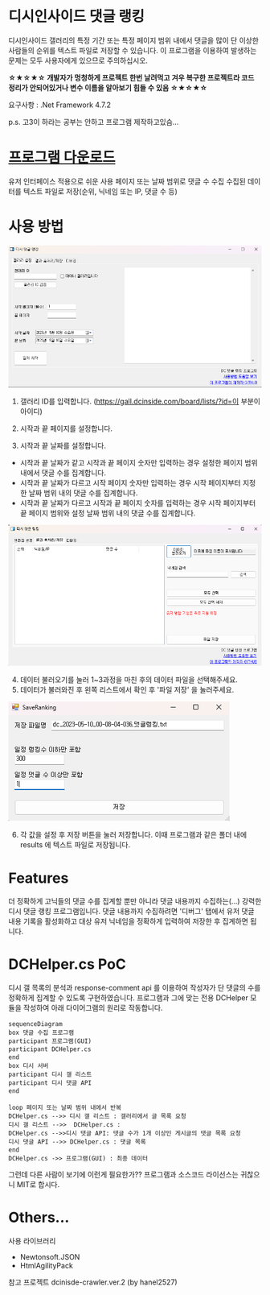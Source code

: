 # 디시인사이드 댓글 랭킹
디시인사이드 갤러리의 특정 기간 또는 특정 페이지 범위 내에서 댓글을 많이 단 이상한 사람들의 순위를 텍스트 파일로 저장할 수 있습니다.
이 프로그램을 이용하여 발생하는 문제는 모두 사용자에게 있으므로 주의하십시오.

**☆★☆★☆ 개발자가 멍청하게 프로젝트 한번 날려먹고 겨우 복구한 프로젝트라 코드 정리가 안되어있거나 변수 이름을 알아보기 힘들 수 있음 ☆★☆★☆**

요구사항 : .Net Framework 4.7.2

p.s. 고3이 하라는 공부는 안하고 프로그램 제작하고있슴... 

# [프로그램 다운로드](https://github.com/OFox213/DCRanking/releases) 
유저 인터페이스 적용으로 쉬운 사용
페이지 또는 날짜 범위로 댓글 수 수집
수집된 데이터를 텍스트 파일로 저장(순위, 닉네임 또는 IP, 댓글 수 등)

# 사용 방법
![alt 1](https://github.com/OFox213/DCRanking/blob/master/exImg/1.png)

1. 갤러리 ID를 입력합니다.
(https://gall.dcinside.com/board/lists/?id=이 부분이 아이디)

2. 시작과 끝 페이지를 설정합니다.

3. 시작과 끝 날짜를 설정합니다.
- 시작과 끝 날짜가 같고 시작과 끝 페이지 숫자만 입력하는 경우 설정한 페이지 범위 내에서 댓글 수를 집계합니다.
- 시작과 끝 날짜가 다르고 시작 페이지 숫자만 입력하는 경우 시작 페이지부터 지정한 날짜 범위 내의 댓글 수를 집계합니다.
- 시작과 끝 날짜가 다르고 시작과 끝 페이지 숫자를 입력하는 경우 시작 페이지부터 끝 페이지 범위와 설정 날짜 범위 내의 댓글 수를 집계합니다.

![alt 2](https://github.com/OFox213/DCRanking/blob/master/exImg/2.png)

4. 데이터 불러오기를 눌러 1~3과정을 마친 후의 데이터 파일을 선택해주세요.
5. 데이터가 불러와진 후 왼쪽 리스트에서 확인 후 '파일 저장' 을 눌러주세요.

![alt 3](https://github.com/OFox213/DCRanking/blob/master/exImg/3.png)

6. 각 값을 설정 후 저장 버튼을 눌러 저장합니다. 이때 프로그램과 같은 폴더 내에 results 에 텍스트 파일로 저장됩니다.

# Features
더 정확하게 고닉들의 댓글 수를 집계할 뿐만 아니라 댓글 내용까지 수집하는(...) 강력한 디시 댓글 랭킹 프로그램입니다.
댓글 내용까지 수집하려면 '디버그' 탭에서 유저 댓글 내용 기록을 활성화하고 대상 유저 닉네임을 정확하게 입력하여 저장한 후 집계하면 됩니다.


# DCHelper.cs PoC
디시 갤 목록의 분석과 response-comment api 를 이용하여 작성자가 단 댓글의 수를 정확하게 집계할 수 있도록 구현하였습니다.
프로그램과 그에 맞는 전용 DCHelper 모듈을 작성하여 아래 다이어그램의 원리로 작동합니다.
```mermaid
sequenceDiagram
box 댓글 수집 프로그램
participant 프로그램(GUI)
participant DCHelper.cs
end
box 디시 서버
participant 디시 갤 리스트
participant 디시 댓글 API
end

loop 페이지 또는 날짜 범위 내에서 반복
DCHelper.cs -->> 디시 갤 리스트 : 갤러리에서 글 목록 요청
디시 갤 리스트 -->>  DCHelper.cs : 
DCHelper.cs -->>디시 댓글 API: 댓글 수가 1개 이상인 게시글의 댓글 목록 요청
디시 댓글 API -->> DCHelper.cs : 댓글 목록
end
DCHelper.cs ->> 프로그램(GUI) : 최종 데이터
```
그런데 다른 사람이 보기에 이런게 필요한가??
프로그램과 소스코드 라이선스는 귀찮으니 MIT로 합시다.

# Others...
사용 라이브러리 
- Newtonsoft.JSON
- HtmlAgilityPack

참고 프로젝트
dcinisde-crawler.ver.2 (by hanel2527)
